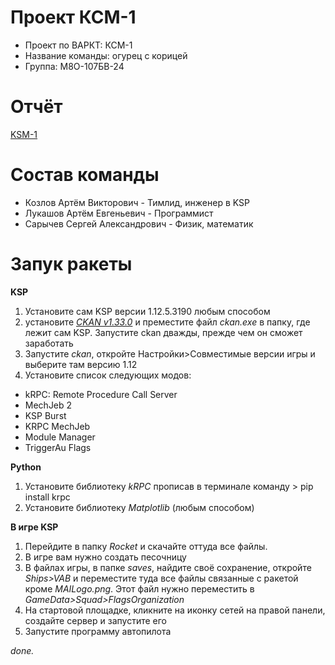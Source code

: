 # Проект КСМ-1
- Проект по ВАРКТ: КСМ-1
- Название команды: огурец с корицей
- Группа: М8О-107БВ-24

# Отчёт
[KSM-1](https://docs.google.com/document/d/1hI3-3QNFvZheQqDYHGfjPucomaLsQ2WAsVrShjyexQ8/edit?usp=sharing)

# Состав команды
- Козлов Артём Викторович - Тимлид, инженер в KSP
- Лукашов Артём Евгеньевич - Программист 
- Сарычев Сергей Александрович - Физик, математик

# Запук ракеты 
**KSP**
1) Установите сам KSP версии 1.12.5.3190 любым способом
2) установите *[CKAN v1.33.0](https://github.com/KSP-CKAN/CKAN/releases/download/v1.33.2/ckan.exe)* и преместите файл *ckan.exe* в папку, где лежит сам KSP. Запустите ckan дважды, прежде чем он сможет заработать
3) Запустите *ckan*, откройте Настройки>Совместимые версии игры и выберите там версию 1.12
4) Установите список следующих модов:
* kRPC: Remote Procedure Call Server
* MechJeb 2
* KSP Burst
* KRPC MechJeb
* Module Manager
* TriggerAu Flags

**Python**
1) Установите библиотеку *kRPC* прописав в терминале команду > pip install krpc
2) Установите библиотеку *Matplotlib* (любым способом)

**В игре KSP**
1) Перейдите в папку *Rocket* и скачайте оттуда все файлы.
2) В игре вам нужно создать песочницу
3) В файлах игры, в папке *saves*, найдите своё сохранение, откройте *Ships>VAB* и переместите туда все файлы связанные с ракетой кроме *MAILogo.png*. Этот файл нужно переместить в *GameData>Squad>FlagsOrganization*
4) На стартовой площадке, кликните на иконку сетей на правой панели, создайте сервер и запустите его
5) Запустите программу автопилота
   
*done.*

